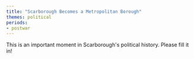 ```yaml
---
title: "Scarborough Becomes a Metropolitan Borough"
themes: political
periods: 
- postwar
---
```


This is an important moment in Scarborough's political history.  Please fill it in!
